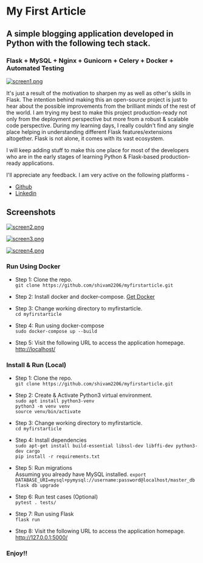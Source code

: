 # My First Article 
## A simple blogging application developed in Python with the following tech stack.
### Flask + MySQL + Nginx + Gunicorn + Celery + Docker + Automated Testing

[![screen1.png](https://i.postimg.cc/dVGd4wpP/screen1.png)](https://postimg.cc/fVTJbnMB)

It's just a result of the motivation to sharpen my as well as other's skills in Flask. The intention behind making this an open-source project is just to hear about the possible improvements from the brilliant minds of the rest of the world.
I am trying my best to make this project production-ready not only from the deployment perspective but more from a robust & scalable code perspective. During my learning days, I really couldn't find any single place helping in understanding different Flask features/extensions altogether. Flask is not alone, it comes with its vast ecosystem.

I will keep adding stuff to make this one place for most of the developers who are in the early stages of learning Python &amp; Flask-based production-ready applications.

I'll appreciate any feedback. I am very active on the following platforms - 
- <a href="https://github.com/shivam2206">Github</a>
- <a href="https://www.linkedin.com/in/shivam2206/">Linkedin</a>

## Screenshots

[![screen2.png](https://i.postimg.cc/YCNGQ8Lt/screen2.png)](https://postimg.cc/yDd8HmTG)

[![screen3.png](https://i.postimg.cc/Hn7jntCD/screen3.png)](https://postimg.cc/Lg2m0LXN)

[![screen4.png](https://i.postimg.cc/BvQT6RYr/screen4.png)](https://postimg.cc/CRXBrrV7)


### Run Using Docker
- Step 1: Clone the repo.<br>
  ```git clone https://github.com/shivam2206/myfirstarticle.git```


- Step 2: Install docker and docker-compose. <a href="https://docs.docker.com/get-docker/">Get Docker</a>


- Step 3: Change working directory to myfirstarticle. <br>
  ```cd myfirstarticle```


- Step 4: Run using docker-compose <br>
    ```sudo docker-compose up --build```

  
- Step 5: Visit the following URL to access the application homepage.
  <a href="http://localhost/"> http://localhost/ </a>
  

### Install & Run (Local)
- Step 1: Clone the repo.<br>
  ```git clone https://github.com/shivam2206/myfirstarticle.git```


- Step 2: Create & Activate Python3 virtual environment. <br>
  ```sudo apt install python3-venv``` <br>
  ```python3 -m venv venv``` <br>
  ```source venv/bin/activate```


- Step 3: Change working directory to myfirstarticle. <br>
  ```cd myfirstarticle```
  

- Step 4: Install dependencies <br>
    ```sudo apt-get install build-essential libssl-dev libffi-dev python3-dev cargo``` <br>
    ```pip install -r requirements.txt```


- Step 5: Run migrations <br>
  Assuming you already have MySQL installed.
  ```export DATABASE_URI=mysql+pymysql://username:password@localhost/master_db``` <br>
  ```flask db upgrade```


- Step 6: Run test cases (Optional) <br>
    ```pytest . tests/```


- Step 7: Run using Flask <br>
    ```flask run```
  

- Step 8: Visit the following URL to access the application homepage.
  <a href="http://127.0.0.1:5000/"> http://127.0.0.1:5000/ </a>
  
### Enjoy!!